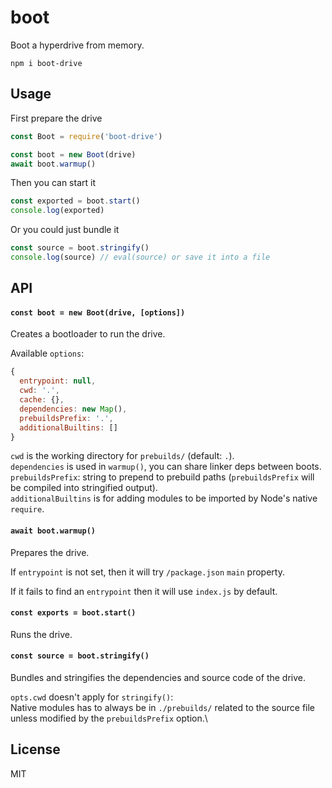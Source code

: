 # boot

Boot a hyperdrive from memory.

```
npm i boot-drive
```

## Usage
First prepare the drive
```js
const Boot = require('boot-drive')

const boot = new Boot(drive)
await boot.warmup()
```

Then you can start it
```js
const exported = boot.start()
console.log(exported)
```

Or you could just bundle it
```js
const source = boot.stringify()
console.log(source) // eval(source) or save it into a file
```

## API

#### `const boot = new Boot(drive, [options])`

Creates a bootloader to run the drive.

Available `options`:
```js
{
  entrypoint: null,
  cwd: '.',
  cache: {},
  dependencies: new Map(),
  prebuildsPrefix: '.',
  additionalBuiltins: []
}
```

`cwd` is the working directory for `prebuilds/` (default: `.`).\
`dependencies` is used in `warmup()`, you can share linker deps between boots.\
`prebuildsPrefix`: string to prepend to prebuild paths (`prebuildsPrefix` will be compiled into stringified output).\
`additionalBuiltins` is for adding modules to be imported by Node's native `require`.

#### `await boot.warmup()`

Prepares the drive.

If `entrypoint` is not set, then it will try `/package.json` `main` property.

If it fails to find an `entrypoint` then it will use `index.js` by default.

#### `const exports = boot.start()`

Runs the drive.

#### `const source = boot.stringify()`

Bundles and stringifies the dependencies and source code of the drive.

`opts.cwd` doesn't apply for `stringify()`:\
Native modules has to always be in `./prebuilds/` related to the source file unless modified by the `prebuildsPrefix` option.\

## License
MIT

